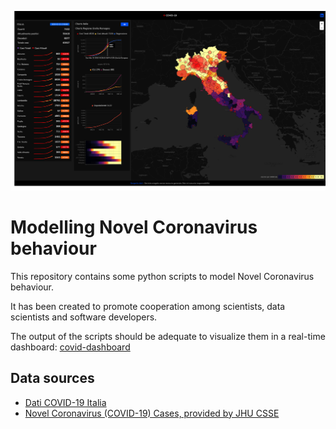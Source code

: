 ![alt text](./img/dashboard.png "Dashboard")

# Modelling Novel Coronavirus behaviour

This repository contains some python scripts to model Novel Coronavirus behaviour.

It has been created to promote cooperation among scientists, data scientists and software developers.

The output of the scripts should be adequate to visualize them in a real-time dashboard: [covid-dashboard](https://www.bloccodigitale.com/covid/)

## Data sources

- [Dati COVID-19 Italia](https://github.com/pcm-dpc/COVID-19)
- [Novel Coronavirus (COVID-19) Cases, provided by JHU CSSE](https://github.com/CSSEGISandData/COVID-19)